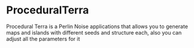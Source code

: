 # ProceduralTerra
Procedural Terra is a Perlin Noise applications that allows you to generate maps and islands with different seeds and structure each, also you can adjust all the parameters for it
